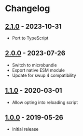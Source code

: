 # Changelog

## [2.1.0] - 2023-10-31

- Port to TypeScript

## [2.0.0] - 2023-07-26

- Switch to microbundle
- Export native ESM module
- Update for swup 4 compatibility

## [1.1.0] - 2020-03-01

- Allow opting into reloading script

## [1.0.0] - 2019-05-26

- Initial release

[2.1.0]: https://github.com/swup/scripts-plugin/releases/tag/2.1.0
[2.0.0]: https://github.com/swup/scripts-plugin/releases/tag/2.0.0
[1.1.0]: https://github.com/swup/scripts-plugin/releases/tag/1.1.0
[1.0.0]: https://github.com/swup/scripts-plugin/releases/tag/1.0.0

